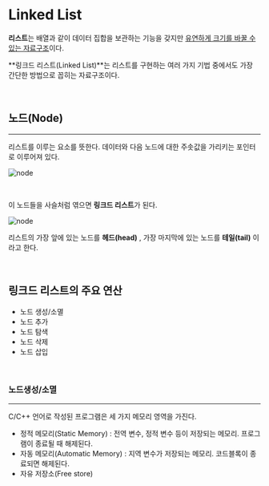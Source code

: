 # Linked List

**리스트**는 배열과 같이 데이터 집합을 보관하는 기능을 갖지만 <u>유연하게 크기를 바꿀 수 있는 자료구조</u>이다.

**링크드 리스트(Linked List)**는 리스트를 구현하는 여러 가지 기법 중에서도 가장 간단한 방법으로 꼽히는 자료구조이다. 



<br>



## 노드(Node)

---

리스트를 이루는 요소를 뜻한다. 데이터와 다음 노드에 대한 주솟값을 가리키는 포인터로 이루어져 있다.



![node](http://btechsmartclass.com/DS/images/LL%20Node.png)



<br>

이 노드들을 사슬처럼 엮으면 **링크드 리스트**가 된다.

![node](https://qph.fs.quoracdn.net/main-qimg-9c72477fc5e5a40af33662e5f3682178)

리스트의 가장 앞에 있는 노드를 **헤드(head)** , 가장 마지막에 있는 노드를 **테일(tail)** 이라고 한다.



<br>



## 링크드 리스트의 주요 연산

- 노드 생성/소멸
- 노드 추가
- 노드 탐색
- 노드 삭제
- 노드 삽입



<br>



### 노드생성/소멸

---

C/C++ 언어로 작성된 프로그램은 세 가지 메모리 영역을 가진다. 

- 정적 메모리(Static Memory) : 전역 변수, 정적 변수 등이 저장되는 메모리. 프로그램이 종료될 때 해제된다.
- 자동 메모리(Automatic Memory) : 지역 변수가 저장되는 메모리. 코드블록이 종료되면 해제된다.
- 자유 저장소(Free store) 

